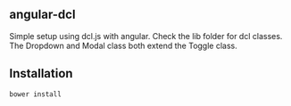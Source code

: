 ## angular-dcl
Simple setup using dcl.js with angular. Check the lib folder for dcl classes. The Dropdown and Modal class 
both extend the Toggle class.

## Installation
```shell
bower install 
```
